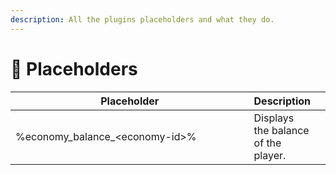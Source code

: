 ```yaml
---
description: All the plugins placeholders and what they do.
---
```


# 🥇 Placeholders



<table><thead><tr><th width="381">Placeholder</th><th>Description</th><th data-hidden></th></tr></thead><tbody><tr><td>%economy_balance_&#x3C;economy-id>%</td><td>Displays the balance of the player.</td><td></td></tr></tbody></table>
